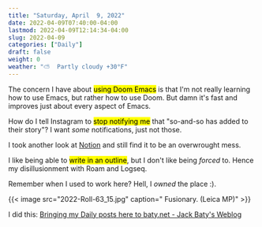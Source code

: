 ```yaml
---
title: "Saturday, April  9, 2022"
date: 2022-04-09T07:40:00-04:00
lastmod: 2022-04-09T12:14:34-04:00
slug: 2022-04-09
categories: ["Daily"]
draft: false
weight: 0
weather: "⛅️  Partly cloudy +30°F"
---
```


The concern I have about <mark>using Doom Emacs</mark> is that I'm not really learning how to use Emacs, but rather how to use Doom. But damn it's fast and improves just about every aspect of Emacs.

How do I tell Instagram to <mark>stop notifying me</mark> that "so-and-so has added to their story"? I want _some_ notifications, just not those.

I took another look at [Notion](https://notion.so) and still find it to be an overwrought mess.

I like being able to <mark>write in an outline</mark>, but I don't like being _forced_ to. Hence my disillusionment with Roam and Logseq.

Remember when I used to work here? Hell, I _owned_ the place :).

{{< image src="2022-Roll-63_15.jpg" caption=" Fusionary. (Leica MP)" >}}

I did this: [Bringing my Daily posts here to baty.net - Jack Baty's Weblog](https://baty.net/2022/bringing-my-daily-posts-here-to-baty.net/)

[//]: # "Exported with love from a post written in Org mode"
[//]: # "- https://github.com/kaushalmodi/ox-hugo"
